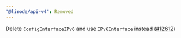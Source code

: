 ```yaml
---
"@linode/api-v4": Removed
---
```


Delete `ConfigInterfaceIPv6` and use `IPv6Interface` instead ([#12612](https://github.com/linode/manager/pull/12612))

